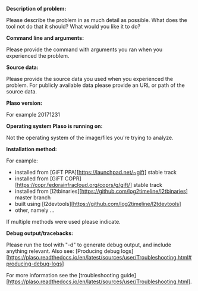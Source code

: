 **Description of problem:**

Please describe the problem in as much detail as possible.
What does the tool not do that it should? What would you like it to do?

**Command line and arguments:**

Please provide the command with arguments you ran when you experienced
the problem.

**Source data:**

Please provide the source data you used when you experienced the problem.
For publicly available data please provide an URL or path of the source data.

**Plaso version:**

For example 20171231

**Operating system Plaso is running on:**

Not the operating system of the image/files you're trying to analyze.

**Installation method:**

For example:
* installed from [GiFT PPA][https://launchpad.net/~gift] stable track
* installed from [GiFT COPR][https://copr.fedorainfracloud.org/coprs/g/gift/] stable track
* installed from [l2tbinaries][https://github.com/log2timeline/l2tbinaries] master branch
* built using [l2devtools][https://github.com/log2timeline/l2tdevtools]
* other, namely ...

If multiple methods were used please indicate.

**Debug output/tracebacks:**

Please run the tool with "-d" to generate debug output, and include anything relevant.
Also see: [Producing debug logs][https://plaso.readthedocs.io/en/latest/sources/user/Troubleshooting.html#producing-debug-logs]

For more information see the [troubleshooting
guide][https://plaso.readthedocs.io/en/latest/sources/user/Troubleshooting.html].

